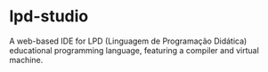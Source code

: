 # lpd-studio
A web-based IDE for LPD (Linguagem de Programação Didática) educational programming language, featuring a compiler and virtual machine.
